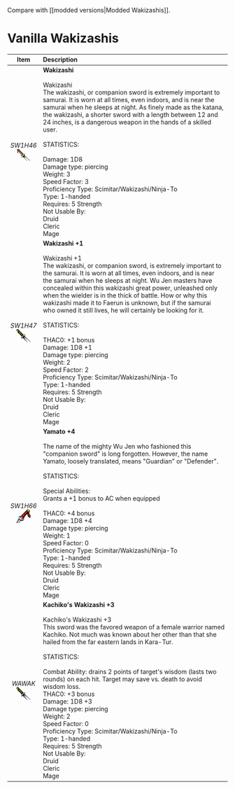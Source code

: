 Compare with [[modded versions|Modded Wakizashis]].


# Vanilla Wakizashis
| Item | Description |
| :-------: | :-------  |
| *SW1H46*<br />![Icon](Item-Descriptions/Vanilla/Images/SW1H46.png "Wakizashi") | **Wakizashi**<br /><br />Wakizashi<br />The wakizashi, or companion sword is extremely important to samurai.  It is worn at all times, even indoors, and is near the samurai when he sleeps at night.  As finely made as the katana, the wakizashi, a shorter sword with a length between 12 and 24 inches, is a dangerous weapon in the hands of a skilled user.<br /><br />STATISTICS:<br /><br />Damage:  1D8<br />Damage type:  piercing<br />Weight:  3<br />Speed Factor: 3<br />Proficiency Type: Scimitar/Wakizashi/Ninja-To<br />Type:  1-handed<br />Requires: 5 Strength<br />Not Usable By:<br /> Druid<br /> Cleric<br /> Mage<br />|
| *SW1H47*<br />![Icon](Item-Descriptions/Vanilla/Images/SW1H47.png "Wakizashi +1") | **Wakizashi +1**<br /><br />Wakizashi +1<br />The wakizashi, or companion sword, is extremely important to the samurai.  It is worn at all times, even indoors, and is near the samurai when he sleeps at night.  Wu Jen masters have concealed within this wakizashi great power, unleashed only when the wielder is in the thick of battle.  How or why this wakizashi made it to Faerun is unknown, but if the samurai who owned it still lives, he will certainly be looking for it.<br /><br />STATISTICS:<br /><br />THAC0: +1 bonus<br />Damage:  1D8 +1<br />Damage type:  piercing<br />Weight:  2<br />Speed Factor: 2<br />Proficiency Type: Scimitar/Wakizashi/Ninja-To<br />Type:  1-handed<br />Requires: 5 Strength<br />Not Usable By:<br /> Druid<br /> Cleric<br /> Mage|
| *SW1H66*<br />![Icon](Item-Descriptions/Vanilla/Images/SW1H66.png "Yamato +4") | **Yamato +4**<br /><br />The name of the mighty Wu Jen who fashioned this "companion sword" is long forgotten.  However, the name Yamato, loosely translated, means "Guardian" or "Defender".<br /><br />STATISTICS:<br /><br />Special Abilities:<br />   Grants a +1 bonus to AC when equipped<br /><br />THAC0: +4 bonus<br />Damage:  1D8 +4<br />Damage type:  piercing<br />Weight:  1<br />Speed Factor: 0<br />Proficiency Type: Scimitar/Wakizashi/Ninja-To<br />Type:  1-handed<br />Requires: 5 Strength<br />Not Usable By:<br /> Druid<br /> Cleric<br /> Mage|
| *WAWAK*<br />![Icon](Item-Descriptions/Vanilla/Images/WAWAK.png "Kachiko's Wakizashi +3") | **Kachiko's Wakizashi +3**<br /><br />Kachiko's Wakizashi +3<br />This sword was the favored weapon of a female warrior named Kachiko.  Not much was known about her other than that she hailed from the far eastern lands in Kara-Tur.<br /><br />STATISTICS:<br /><br />Combat Ability: drains 2 points of target's wisdom (lasts two rounds) on each hit. Target may save vs. death to avoid wisdom loss.<br />THAC0: +3 bonus<br />Damage:  1D8 +3<br />Damage type:  piercing<br />Weight:  2<br />Speed Factor: 0<br />Proficiency Type: Scimitar/Wakizashi/Ninja-To<br />Type:  1-handed<br />Requires: 5 Strength<br />Not Usable By:<br /> Druid<br /> Cleric<br /> Mage|
